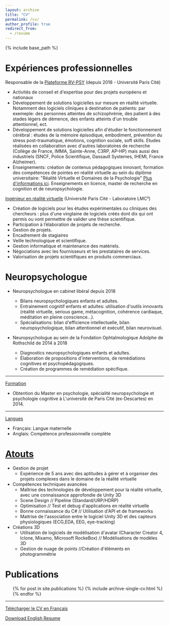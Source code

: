 ```yaml
---
layout: archive
title: "CV"
permalink: /cv/
author_profile: true
redirect_from:
  - /resume
---
```


{% include base_path %}

Expériences professionnelles
======
 Responsable de la [Plateforme RV-PSY](https://psychologie.u-paris.fr/plateforme-rv/la-plateforme-rv/)  (depuis 2018 - Université Paris Cité) 
 
  * Activités de conseil et d'expertise pour des projets européens et nationaux
  * Développement de solutions logicielles sur mesure en réalité virtuelle. Notamment des logiciels cliniques à destination de patients: par exemeple:  des personnes atteintes de schizophrénie, des patient à des stades légers de démence, des enfants atteints d'un trouble attentionnel, ect.
   * Développement de solutions logicielles afin d'étudier le fonctionnement cérébral : études de la mémoire épisodique, embodiment, prévention du stress post-traumatique, émotions, cognition sociale, soft skills. Etudes réalisées en collaboration
   avec d'autres laboratoires de recherche (Collège de France, IMMA, Sainte-Anne, C3RP, AP-HP) mais aussi des industriels (SNCF, Police Scientifique, Dassault Systemes, IHEMI, France Alzheimer).
   * Enseignements: création de contenus pédagogiques innovant, formation des compétences de pointes en réalité virtuelle au sein du diplôme universitaire: "Réalité Virtuelle et Domaines de la Psychologie" [Plus d'informations ici](https://odf.u-paris.fr/fr/offre-de-formation/diplome-d-universite-1/sciences-humaines-et-sociales-SHS/du-realite-virtuelle-et-domaines-de-la-psychologie-JM9B60NO.html).
   Enseignements en licence, master de recherche en cognition et de neuropsychologie.

<ins>Ingénieur en réalité virtuelle</ins> 
(Université Paris Cité - Laboratoire LMC²)


  * Création de logiciels pour les études expérimentales ou cliniques des chercheurs : plus d'une vingtaine de logiciels créés dont dix qui ont permis ou vont permettre de valider une thèse scientifique.
  * Participation à l’élaboration de projets de recherche.
  * Gestion de projets.
  * Encadrement de stagiaires
  * Veille technologique et scientifique.
  * Gestion informatique et maintenance des matériels.
  * Négociations avec les fournisseurs et les prestataires de services.
  * Valorisation de projets scientifiques en produits commerciaux.


Neuropsychologue 
======

* Neuropsychologue en cabinet libéral depuis 2018
  * Bilans neuropsychologiques enfants et adultes.
  * Entrainement cognitif enfants et adultes: utilisation d'outils innovants (réalité virtuelle, serious game, métacognition, cohérence cardiaque, méditation en pleine conscience...).
  * Spécialisations: bilan d'efficience intellectuelle, bilan neuropsychologique, bilan attentionnel et exécutif, bilan neurovisuel.

* Neuropsychologue au sein de la Fondation Ophtalmologique Adolphe de Rothschild de 2014 à 2018
  * Diagnostics neuropsychologiques enfants et adultes.
  * Élaboration de propositions d'interventions, de remédiations cognitives et psychopédagogiques.
  * Création de programmes de remédiation spécifique.

---

<ins>Formation</ins> 

  * Obtention du Master en psychologie, spécialité neuropsychologie et psychologie cognitive à L'université de Paris Cité (ex-Descartes) en 2014.

---

<ins>Langues</ins> 

  * Français: Langue maternelle
  * Anglais: Compétence professionnelle complète
  
<ins>Atouts</ins> 
======

* Gestion de projet
  * Expérience de 5 ans avec des aptitudes à gérer et à organiser des projets complexes dans le domaine de la réalité virtuelle
* Compétences techniques avancées
  * Maîtrise des technologies de développement pour la réalité virtuelle, avec une connaissance approfondie de Unity 3D
  * Scene Design // Pipeline (Standard/URP/HDRP)
  * Optimisation // Test et debug d'applications en réalité virtuelle
  * Bonne connaissance du C# // Utilisation d'API et de frameworks
  * Maitrise de l'association entre le logiciel Unity 3D et des capteurs physiologiques (ECG,EDA, EEG, eye-tracking)
* Créations 3D
  * Utilisation de logiciels de modélisation d'avatar (Character Creator 4, Iclone, Mixamo, Microsoft RockeBox) // Modélisations de modèles 3D
  * Gestion de nuage de points //Création d'éléments en photogrammétrie


Publications
======
  <ul>{% for post in site.publications %}
    {% include archive-single-cv.html %}
  {% endfor %}</ul>
  

---

[Télécharger le CV en Français](https://alexandregastonbellegarde.github.io/files/CV_French.pdf)

[Download English Resume](https://alexandregastonbellegarde.github.io/files/CV_English.pdf)

